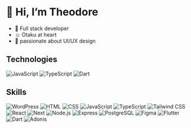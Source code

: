 # 👋 Hi, I’m  Theodore
  
- 🌱 Full stack developer
- ☺️ Otaku at heart
- 💅 passionate about UI/UX design

<!---
Theodorebinda/Theodorebinda is a ✨ special ✨ repository because its `README.md` (this file) appears on your GitHub profile.
You can click the Preview link to take a look at your changes.
--->
## Technologies

![JavaScript](https://img.shields.io/badge/JavaScript-yellow)
![TypeScript](https://img.shields.io/badge/TypeScript-blue)
![Dart](https://img.shields.io/badge/Dart-00BFFF)

## Skills

<div>
<img src="https://skillicons.dev/icons?i=wordpress" alt="WordPress" />
<img src="https://skillicons.dev/icons?i=html" alt="HTML" />
<img src="https://skillicons.dev/icons?i=css" alt="CSS" />
<img src="https://skillicons.dev/icons?i=js" alt="JavaScript" />
<img src="https://skillicons.dev/icons?i=ts" alt="TypeScript" />
<img src="https://skillicons.dev/icons?i=tailwind" alt="Tailwind CSS" />
<img src="https://skillicons.dev/icons?i=react" alt="React" />
<img src="https://skillicons.dev/icons?i=next" alt="Next" />
 
<img src="https://skillicons.dev/icons?i=nodejs" alt="Node.js" />
<img src="https://skillicons.dev/icons?i=express" alt="Express" />
<img src="https://skillicons.dev/icons?i=postgres" alt="PostgreSQL" />
<img src="https://skillicons.dev/icons?i=figma" alt="Figma" />
<!--<img src="https://skillicons.dev/icons?i=py" alt="Python" /> -->
<!--<img src="https://skillicons.dev/icons?i=django" alt="Django" />-->
<img src="https://skillicons.dev/icons?i=flutter" alt="Flutter" />
<img src="https://skillicons.dev/icons?i=dart" alt="Dart" />
<img src="https://skillicons.dev/icons?i=adonis" alt="Adonis" />
</div>



